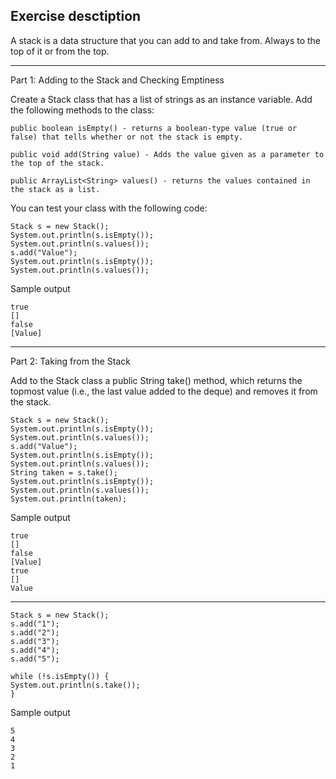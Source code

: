## Exercise desctiption

A stack is a data structure that you can add to and take from. Always to the top of it or from the top.

---
Part 1: Adding to the Stack and Checking Emptiness

Create a Stack class that has a list of strings as an instance variable. Add the following methods to the class:

    public boolean isEmpty() - returns a boolean-type value (true or false) that tells whether or not the stack is empty.

    public void add(String value) - Adds the value given as a parameter to the top of the stack.

    public ArrayList<String> values() - returns the values ​​contained in the stack as a list.

You can test your class with the following code:

    Stack s = new Stack();
    System.out.println(s.isEmpty());
    System.out.println(s.values());
    s.add("Value");
    System.out.println(s.isEmpty());
    System.out.println(s.values());

Sample output

    true
    []
    false
    [Value]
---
Part 2: Taking from the Stack

Add to the Stack class a public String take() method, which returns the topmost value (i.e., the last value added to the deque) and removes it from the stack.

    Stack s = new Stack();
    System.out.println(s.isEmpty());
    System.out.println(s.values());
    s.add("Value");
    System.out.println(s.isEmpty());
    System.out.println(s.values());
    String taken = s.take();
    System.out.println(s.isEmpty());
    System.out.println(s.values());
    System.out.println(taken);

Sample output

    true
    []
    false
    [Value]
    true
    []
    Value
---

    Stack s = new Stack();
    s.add("1");
    s.add("2");
    s.add("3");
    s.add("4");
    s.add("5");

    while (!s.isEmpty()) {
    System.out.println(s.take());
    }

Sample output

    5
    4
    3
    2
    1
